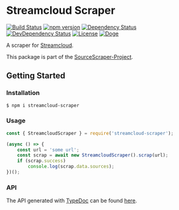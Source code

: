 # Streamcloud Scraper

[![Build Status](https://travis-ci.org/OpenByteDev/SourceScraper.svg?branch=master)](https://travis-ci.org/OpenByteDev/SourceScraper)
[![npm version](https://badge.fury.io/js/streamcloud-scraper.svg)](https://www.npmjs.com/package/streamcloud-scraper)
[![Dependency Status](https://david-dm.org/OpenByteDev/SourceScraper/status.svg?path=packages%2Fstreamcloud-scraper)](https://david-dm.org/OpenByteDev/SourceScraper?path=packages%2Fstreamcloud-scraper)
[![DevDependency Status](https://david-dm.org/OpenByteDev/SourceScraper/dev-status.svg?path=packages%2Fstreamcloud-scraper)](https://david-dm.org/OpenByteDev/SourceScraper?path=packages%2Fstreamcloud-scraper&type=dev)
[![License](https://img.shields.io/github/license/mashape/apistatus.svg)](https://opensource.org/licenses/MIT)
[![Doge](https://img.shields.io/badge/doge-wow-yellow.svg)]()

A scraper for [Streamcloud](https://www.streamcloud.eu/).

This package is part of the [SourceScraper-Project](https://github.com/OpenByteDev/SourceScraper).


## Getting Started
### Installation
```bash
$ npm i streamcloud-scraper
```


### Usage

```js
const { StreamcloudScraper } = require('streamcloud-scraper');

(async () => {
    const url = 'some url';
    const scrap = await new StreamcloudScraper().scrap(url);
    if (scrap.success)
        console.log(scrap.data.sources);
})();
```


### API
The API generated with [TypeDoc](http://typedoc.org/) can be found [here](https://openbytedev.github.io/SourceScraper/packages/streamcloud-scraper/docs/).
